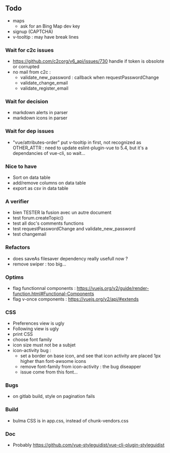 

## Todo

* maps
    * ask for an Bing Map dev key
* signup (CAPTCHA)
* v-tooltip : may have break lines

### Wait for c2c issues

* https://github.com/c2corg/v6_api/issues/730
  handle if token is obsolote or corrupted
* no mail from c2c :
  * validate_new_password : callback when requestPasswordChange
  * validate_change_email
  * validate_register_email

### Wait for decision

* markdown alerts in parser
* markdown icons in parser

### Wait for dep issues

* "vue/attributes-order" put v-tooltip in first, not recognized as OTHER_ATTR :
     need to update eslint-plugin-vue to 5.4, but it's a dependancies of vue-cli, so wait...

### Nice to have

* Sort on data table
* add/remove columns on data table
* export as csv in data table

### A verifier

* bien TESTER la fusion avec un autre document
* test forum.createTopic()
* test all doc's comments functions
* test requestPasswordChange and validate_new_password
* test changemail

### Refactors

* does saveAs filesaver dependency really usefull now ?
* remove swiper : too big...

### Optims

* flag functionnal components : https://vuejs.org/v2/guide/render-function.html#Functional-Components
* flag v-once components : https://vuejs.org/v2/api/#extends

### CSS

* Preferences view is ugly
* Following view is ugly
* print CSS
* choose font family
* icon size must not be a subjet
* icon-activity bug :
  * set a border on base icon, and see that icon activity are placed 1px higher
    than font-awsome icons
  * remove font-family from icon-activity : the bug diseapper
  * issue come from this font...

### Bugs
* on gitlab build, style on pagination fails

### Build

* bulma CSS is in app.css, instead of chunk-vendors.css

### Doc

* Probably https://github.com/vue-styleguidist/vue-cli-plugin-styleguidist
